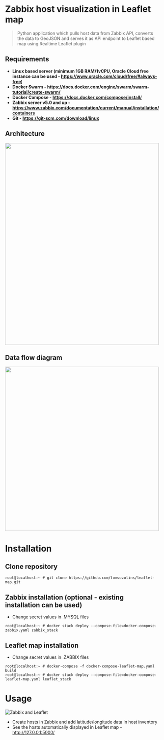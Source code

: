 # Zabbix host visualization in Leaflet map
> Python application which pulls host data from Zabbix API, converts the data to GeoJSON and serves it as API endpoint to Leaflet based map using Realtime Leaflet plugin

## Requirements
- **Linux based server (minimum 1GB RAM/1vCPU, Oracle Cloud free instance can be used - https://www.oracle.com/cloud/free/#always-free)**
- **Docker Swarm - https://docs.docker.com/engine/swarm/swarm-tutorial/create-swarm/**
- **Docker Compose - https://docs.docker.com/compose/install/**
- **Zabbix server v5.0 and up - https://www.zabbix.com/documentation/current/manual/installation/containers**
- **Git - https://git-scm.com/download/linux**

## Architecture
<img src="https://raw.githubusercontent.com/tomsozolins/Leaflet-map/master/architecture.png" width="500" height="655">

## Data flow diagram
<img src="https://raw.githubusercontent.com/tomsozolins/Leaflet-map/master/data_flow.png" width="500" height="533">

# Installation
## Clone repository
```console
root@localhost:~ # git clone https://github.com/tomsozolins/leaflet-map.git
```

## Zabbix installation (optional - existing installation can be used)
- Change secret values in .MYSQL files
```console
root@localhost:~ # docker stack deploy --compose-file=docker-compose-zabbix.yaml zabbix_stack
```

## Leaflet map installation
- Change secret values in .ZABBIX files
```console
root@localhost:~ # docker-compose -f docker-compose-leaflet-map.yaml build
root@localhost:~ # docker stack deploy --compose-file=docker-compose-leaflet-map.yaml leaflet_stack
```

# Usage
![Zabbix and Leaflet](zabbix_leaflet.gif)
- Create hosts in Zabbix and add latitude/longitude data in host inventory
- See the hosts automatically displayed in Leaflet map - http://127.0.0.1:5000/
